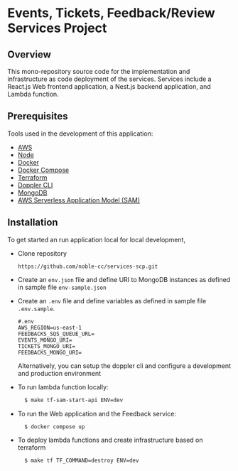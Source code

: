 # Events, Tickets, Feedback/Review Services Project

## Overview

This mono-repository source code for the implementation and infrastructure as code deployment of the services. Services include a React.js Web frontend application, a Nest.js backend application, and Lambda function.

## Prerequisites

Tools used in the development of this application:

- [AWS](https://aws.amazon.com)
- [Node](https://nodejs.org/)
- [Docker](https://www.docker.com/get-started)
- [Docker Compose](https://docs.docker.com/compose/install/)
- [Terraform](https://www.terraform.io/downloads.html)
- [Doppler CLI](https://docs.doppler.com/docs)
- [MongoDB](https://www.mongodb.com/)
- [AWS Serverless Application Model (SAM)](https://aws.amazon.com/serverless/sam)

## Installation

To get started an run application local for local development,

- Clone repository

  ```env
  https://github.com/noble-cc/services-scp.git
  ```

- Create an `env.json` file and define URI to MongoDB instances as defined in sample file `env-sample.json`

- Create an `.env` file and define variables as defined in sample file `.env.sample`.

  ```env
  #.env
  AWS_REGION=us-east-1
  FEEDBACKS_SQS_QUEUE_URL=
  EVENTS_MONGO_URI=
  TICKETS_MONGO_URI=
  FEEDBACKS_MONGO_URI=
  ```

  Alternatively, you can setup the doppler cli and configure a development and production environment

- To run lambda function locally:

  ```bash
    $ make tf-sam-start-api ENV=dev
  ```

- To run the Web application and the Feedback service:

  ```bash
    $ docker compose up
  ```

- To deploy lambda functions and create infrastructure based on terraform 

  ```bash
    $ make tf TF_COMMAND=destroy ENV=dev   
  ```